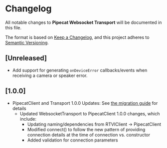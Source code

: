 # Changelog

All notable changes to **Pipecat Websocket Transport** will be documented in this file.

The format is based on [Keep a Changelog](https://keepachangelog.com/en/1.0.0/),
and this project adheres to [Semantic Versioning](https://semver.org/spec/v2.0.0.html).

## [Unreleased]

- Add support for generating `onDeviceError` callbacks/events when receiving a camera or speaker error.

## [1.0.0]

- PipecatClient and Transport 1.0.0 Updates:
  See [the migration guide](https://docs.pipecat.ai/client/js/migration-guide) for details
  - Updated WebsocketTransport to PipecatClient 1.0.0 changes, which include:
    - Updating naming/dependencies from RTVIClient -> PipecatClient
    - Modified connect() to follow the new pattern of providing connection details at the time of connection vs. constructor
    - Added validation for connection parameters
 